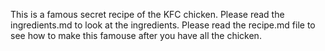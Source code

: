 This is a famous secret recipe of the KFC chicken.
Please read the ingredients.md to look at the ingredients.
Please read the recipe.md file to see how to make this famouse after you have all the chicken. 